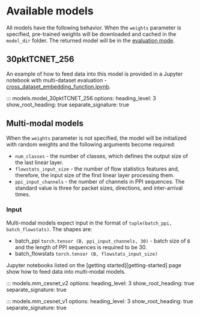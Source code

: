 # Available models
All models have the following behavior. When the `weights` parameter is specified, pre-trained weights will be downloaded and cached in the `model_dir` folder. The returned model will be in the [evaluation mode](https://pytorch.org/docs/stable/generated/torch.nn.Module.html#torch.nn.Module.eval).

## 30pktTCNET_256

An example of how to feed data into this model is provided in a Jupyter notebook with multi-dataset evaluation - [cross_dataset_embedding_function.ipynb](https://nbviewer.org/github/CESNET/cesnet-tcexamples/blob/main/notebooks/cross_dataset_embedding_function.ipynb).

::: models.model_30pktTCNET_256
    options:
        heading_level: 3
        show_root_heading: true
        separate_signature: true

## Multi-modal models

When the `weights` parameter is not specified, the model will be initialized with random weights and the following arguments become required:

* `num_classes` - the number of classes, which defines the output size of the last linear layer.
* `flowstats_input_size` - the number of flow statistics features and, therefore, the input size of the first linear layer processing them.
* `ppi_input_channels` - the number of channels in PPI sequences. The standard value is three for packet sizes, directions, and inter-arrival times.

### Input
Multi-modal models expect input in the format of `tuple(batch_ppi, batch_flowstats)`. The shapes are:

* batch_ppi `torch.tensor (B, ppi_input_channels, 30)` - batch size of `B` and  the length of PPI sequences is required to be 30.
* batch_flowstats `torch.tensor (B, flowstats_input_size)`

Jupyter notebooks listed on the [getting started][getting-started] page show how to feed data into multi-modal models.

::: models.mm_cesnet_v2
    options:
        heading_level: 3
        show_root_heading: true
        separate_signature: true

::: models.mm_cesnet_v1
    options:
        heading_level: 3
        show_root_heading: true
        separate_signature: true